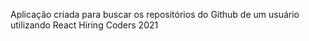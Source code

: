 Aplicação criada para buscar os repositórios do Github de um usuário utilizando React 
Hiring Coders 2021